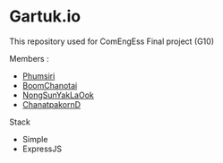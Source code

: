 # Gartuk.io
This repository used for ComEngEss Final project (G10)

Members :
- [Phumsiri](https://github.com/Phumsirii)
- [BoomChanotai](https://github.com/boomchanotai)
- [NongSunYakLaOok](https://github.com/Kchanatipz)
- [ChanatpakornD](https://github.com/ChanatpakornD)

Stack
- Simple
- ExpressJS
